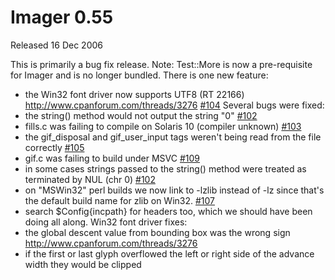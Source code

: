 # Imager 0.55

Released 16 Dec 2006

This is primarily a bug fix release.
Note: Test::More is now a pre-requisite for Imager and is no longer bundled.
There is one new feature:
- the Win32 font driver now supports UTF8 (RT 22166) http://www.cpanforum.com/threads/3276 [#104](https://github.com/tonycoz/imager/issues/104) Several bugs were fixed: 
- the string() method would not output the string "0" [#102](https://github.com/tonycoz/imager/issues/102) 
- fills.c was failing to compile on Solaris 10 (compiler unknown) [#103](https://github.com/tonycoz/imager/issues/103) 
- the gif_disposal and gif_user_input tags weren't being read from the file correctly [#105](https://github.com/tonycoz/imager/issues/105) 
- gif.c was failing to build under MSVC [#109](https://github.com/tonycoz/imager/issues/109) 
- in some cases strings passed to the string() method were treated as terminated by NUL (chr 0) [#102](https://github.com/tonycoz/imager/issues/102) 
- on "MSWin32" perl builds we now link to -lzlib instead of -lz since that's the default build name for zlib on Win32. [#107](https://github.com/tonycoz/imager/issues/107) 
- search $Config{incpath} for headers too, which we should have been doing all along. Win32 font driver fixes: 
- the global descent value from bounding box was the wrong sign http://www.cpanforum.com/threads/3276 
- if the first or last glyph overflowed the left or right side of the advance width they would be clipped